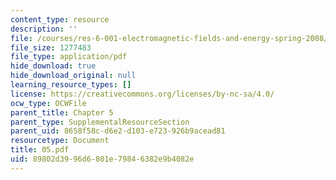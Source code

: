 ```yaml
---
content_type: resource
description: ''
file: /courses/res-6-001-electromagnetic-fields-and-energy-spring-2008/89802d3996d6801e79846382e9b4082e_05.pdf
file_size: 1277483
file_type: application/pdf
hide_download: true
hide_download_original: null
learning_resource_types: []
license: https://creativecommons.org/licenses/by-nc-sa/4.0/
ocw_type: OCWFile
parent_title: Chapter 5
parent_type: SupplementalResourceSection
parent_uid: 8658f58c-d6e2-d103-e723-926b9acead81
resourcetype: Document
title: 05.pdf
uid: 89802d39-96d6-801e-7984-6382e9b4082e
---
```

